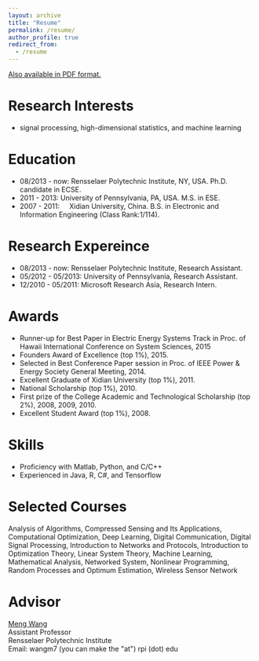 ```yaml
---
layout: archive
title: "Resume"
permalink: /resume/
author_profile: true
redirect_from:
  - /resume
---
```


[Also available in PDF format.]()

**Research Interests**
======
* signal processing, high-dimensional statistics, and machine learning

**Education**
======
* 08/2013 - now:    Rensselaer Polytechnic Institute, NY, USA. Ph.D. candidate in ECSE.
* 2011 - 2013:      University of Pennsylvania, PA, USA. M.S. in ESE.
* 2007 - 2011:      Xidian University, China. B.S. in Electronic and Information Engineering (Class Rank:1/114).

**Research Expereince**
======
* 08/2013 - now:     Rensselaer Polytechnic Institute, Research Assistant.
* 05/2012 - 05/2013:        University of Pennsylvania, Research Assistant.
* 12/2010 - 05/2011:        Microsoft Research Asia, Research Intern.

**Awards**
======
* Runner-up for Best Paper in Electric Energy Systems Track in Proc. of Hawaii International Conference on System Sciences, 2015
* Founders Award of Excellence (top 1%), 2015.
* Selected in Best Conference Paper session in Proc. of IEEE Power & Energy Society General Meeting, 2014.
* Excellent Graduate of Xidian University (top 1%), 2011.
* National Scholarship (top 1%), 2010.
* First prize of the College Academic and Technological Scholarship (top 2%), 2008, 2009, 2010.
* Excellent Student Award (top 1%), 2008.

**Skills**
======
* Proficiency with Matlab, Python, and C/C++
* Experienced in Java, R, C#, and Tensorflow

**Selected Courses**
======
Analysis of Algorithms, Compressed Sensing and Its Applications, Computational Optimization, Deep Learning, Digital Communication, Digital Signal Processing, Introduction to Networks and Protocols, Introduction to Optimization Theory, Linear System Theory, Machine Learning, Mathematical Analysis, Networked System, Nonlinear Programming, Random Processes and Optimum Estimation, Wireless Sensor Network

**Advisor**
======
[Meng Wang](https://ecse.rpi.edu/~wang/)  
Assistant Professor  
Rensselaer Polytechnic Institute  
Email: wangm7 (you can make the "at") rpi (dot) edu

